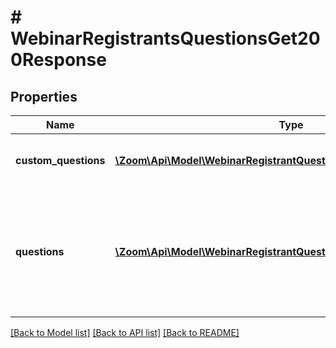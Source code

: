 # # WebinarRegistrantsQuestionsGet200Response

## Properties

Name | Type | Description | Notes
------------ | ------------- | ------------- | -------------
**custom_questions** | [**\Zoom\Api\Model\WebinarRegistrantQuestionsCustomQuestionsInner[]**](WebinarRegistrantQuestionsCustomQuestionsInner.md) | Array of Registrant Custom Questions. | [optional]
**questions** | [**\Zoom\Api\Model\WebinarRegistrantQuestionsQuestionsInner[]**](WebinarRegistrantQuestionsQuestionsInner.md) | Array of registration fields whose values should be provided by registrants during registration. | [optional]

[[Back to Model list]](../../README.md#models) [[Back to API list]](../../README.md#endpoints) [[Back to README]](../../README.md)
